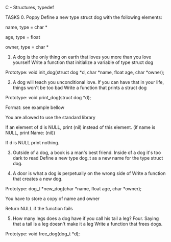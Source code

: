 C - Structures, typedef

TASKS
0. Poppy
Define a new type struct dog with the following elements:

name, type = char *

age, type = float

owner, type = char *

1. A dog is the only thing on earth that loves you more than you love yourself
Write a function that initialize a variable of type struct dog

Prototype: void init_dog(struct dog *d, char *name, float age, char *owner);

2. A dog will teach you unconditional love. If you can have that in your life, things won't be too bad
Write a function that prints a struct dog

Prototype: void print_dog(struct dog *d);

Format: see example bellow

You are allowed to use the standard library

If an element of d is NULL, print (nil) instead of this element. (if name is NULL, print Name: (nil))

If d is NULL print nothing.

3. Outside of a dog, a book is a man's best friend. Inside of a dog it's too dark to read
Define a new type dog_t as a new name for the type struct dog.

4. A door is what a dog is perpetually on the wrong side of
Write a function that creates a new dog.

Prototype: dog_t *new_dog(char *name, float age, char *owner);

You have to store a copy of name and owner

Return NULL if the function fails

5. How many legs does a dog have if you call his tail a leg? Four. Saying that a tail is a leg doesn't make it a leg
Write a function that frees dogs.

Prototype: void free_dog(dog_t *d);
